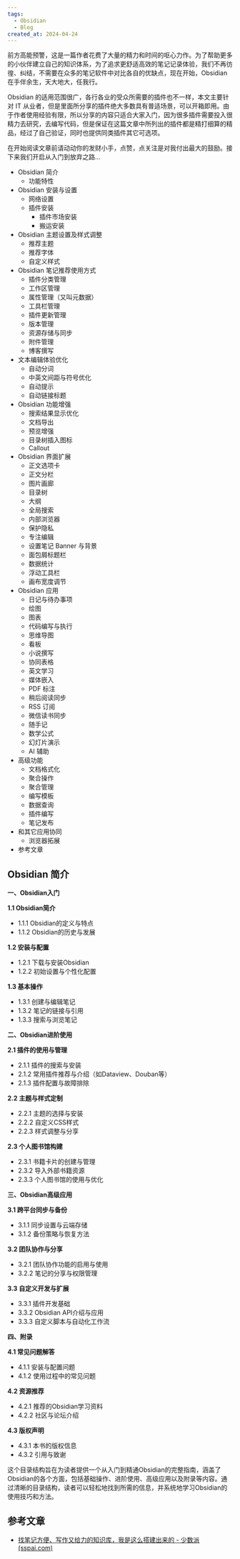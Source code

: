 ```yaml
---
tags:
  - Obsidian
  - Blog
created_at: 2024-04-24
---
```


前方高能预警，这是一篇作者花费了大量的精力和时间的呕心力作。为了帮助更多的小伙伴建立自己的知识体系，为了追求更舒适高效的笔记记录体验，我们不再彷徨、纠结，不需要在众多的笔记软件中对比各自的优缺点，现在开始，Obsidian 在手伴余生，天大地大，任我行。

Obsidian 的适用范围很广，各行各业的受众所需要的插件也不一样，本文主要针对 IT 从业者，但是里面所分享的插件绝大多数具有普适场景，可以开箱即用。由于作者使用经验有限，所以分享的内容只适合大家入门，因为很多插件需要投入很精力去研究，去编写代码，但是保证在这篇文章中所列出的插件都是精打细算的精品，经过了自己验证，同时也提供同类插件其它可选项。

在开始阅读文章前请动动你的发财小手，点赞，点关注是对我付出最大的鼓励。接下来我们开启从入门到放弃之路...

- Obsidian 简介
	- 功能特性
- Obsidian 安装与设置
	- 网络设置
	- 插件安装
		- 插件市场安装
		- 搬运安装
- Obsidian 主题设置及样式调整
	- 推荐主题
	- 推荐字体
	- 自定义样式
- Obsidian 笔记推荐使用方式
	- 插件分类管理
	- 工作区管理
	- 属性管理（又叫元数据）
	- 工具栏管理
	- 插件更新管理
	- 版本管理
	- 资源存储与同步
	- 附件管理
	- 博客撰写
- 文本编辑体验优化
	- 自动分词
	- 中英文间距与符号优化
	- 自动提示
	- 自动链接标题
- Obsidian 功能增强
	- 搜索结果显示优化
	- 文档导出
	- 预览增强
	- 目录树插入图标
	- Callout
- Obsidian 界面扩展
	- 正文选项卡
	- 正文分栏
	- 图片画廊
	- 目录树
	- 大纲
	- 全局搜索
	- 内部浏览器
	- 保护隐私
	- 专注编辑
	- 设置笔记 Banner 与背景
	- 面包屑标题栏
	- 数据统计
	- 浮动工具栏
	- 画布宽度调节
- Obsidian 应用
	- 日记与待办事项
	- 绘图
	- 图表
	- 代码编写与执行
	- 思维导图
	- 看板
	- 小说撰写
	- 协同表格
	- 英文学习
	- 媒体嵌入
	- PDF 标注
	- 稍后阅读同步
	- RSS 订阅
	- 微信读书同步
	- 随手记
	- 数学公式
	- 幻灯片演示
	- AI 辅助
- 高级功能
	- 文档格式化
	- 聚合操作
	- 聚合管理
	- 编写模板
	- 数据查询
	- 插件编写
	- 笔记发布
- 和其它应用协同
	- 浏览器拓展
- 参考文章

## Obsidian 简介

**一、Obsidian入门**

**1.1 Obsidian简介**

- 1.1.1 Obsidian的定义与特点
- 1.1.2 Obsidian的历史与发展

**1.2 安装与配置**

- 1.2.1 下载与安装Obsidian
- 1.2.2 初始设置与个性化配置

**1.3 基本操作**

- 1.3.1 创建与编辑笔记
- 1.3.2 笔记的链接与引用
- 1.3.3 搜索与浏览笔记

**二、Obsidian进阶使用**

**2.1 插件的使用与管理**

- 2.1.1 插件的搜索与安装
- 2.1.2 常用插件推荐与介绍（如Dataview、Douban等）
- 2.1.3 插件配置与故障排除

**2.2 主题与样式定制**

- 2.2.1 主题的选择与安装
- 2.2.2 自定义CSS样式
- 2.2.3 样式调整与分享

**2.3 个人图书馆构建**

- 2.3.1 书籍卡片的创建与管理
- 2.3.2 导入外部书籍资源
- 2.3.3 个人图书馆的使用与优化

**三、Obsidian高级应用**

**3.1 跨平台同步与备份**

- 3.1.1 同步设置与云端存储
- 3.1.2 备份策略与恢复方法

**3.2 团队协作与分享**

- 3.2.1 团队协作功能的启用与使用
- 3.2.2 笔记的分享与权限管理

**3.3 自定义开发与扩展**

- 3.3.1 插件开发基础
- 3.3.2 Obsidian API介绍与应用
- 3.3.3 自定义脚本与自动化工作流

**四、附录**

**4.1 常见问题解答**

- 4.1.1 安装与配置问题
- 4.1.2 使用过程中的常见问题

**4.2 资源推荐**

- 4.2.1 推荐的Obsidian学习资料
- 4.2.2 社区与论坛介绍

**4.3 版权声明**

- 4.3.1 本书的版权信息
- 4.3.2 引用与致谢

这个目录结构旨在为读者提供一个从入门到精通Obsidian的完整指南，涵盖了Obsidian的各个方面，包括基础操作、进阶使用、高级应用以及附录等内容。通过清晰的目录结构，读者可以轻松地找到所需的信息，并系统地学习Obsidian的使用技巧和方法。
## 参考文章

- [找笔记方便、写作又给力的知识库，我是这么搭建出来的 - 少数派 (sspai.com)](https://sspai.com/post/77144)

